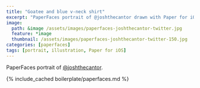 ```yaml
---
title: "Goatee and blue v-neck shirt"
excerpt: "PaperFaces portrait of @joshthecantor drawn with Paper for iOS on an iPad."
image: 
  path: &image /assets/images/paperfaces-joshthecantor-twitter.jpg 
  feature: *image
  thumbnail: /assets/images/paperfaces-joshthecantor-twitter-150.jpg
categories: [paperfaces]
tags: [portrait, illustration, Paper for iOS]
---
```


PaperFaces portrait of [@joshthecantor](https://twitter.com/joshthecantor).

{% include_cached boilerplate/paperfaces.md %}
